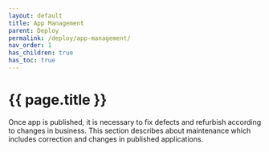 ```yaml
---
layout: default
title: App Management
parent: Deploy
permalink: /deploy/app-management/
nav_order: 1
has_children: true 
has_toc: true
---
```


# {{ page.title }}

Once app is published, it is necessary to fix defects and refurbish according to changes in business.
This section describes about maintenance which includes correction and changes in published applications.
